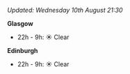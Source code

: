*Updated: Wednesday 10th August 21:30*

**Glasgow**

* 22h - 9h: :sunny: Clear

**Edinburgh**

* 22h - 9h: :sunny: Clear
